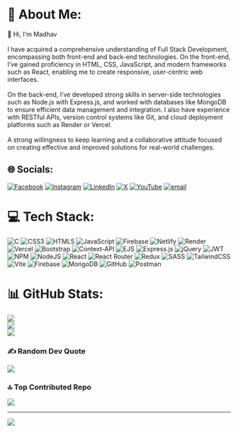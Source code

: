 # 💫 About Me:
👋 Hi, I'm Madhav<br><br>I have acquired a comprehensive understanding of Full Stack Development, encompassing both front-end and back-end technologies. On the front-end, I’ve gained proficiency in HTML, CSS, JavaScript, and modern frameworks such as React, enabling me to create responsive, user-centric web interfaces.<br><br>On the back-end, I’ve developed strong skills in server-side technologies such as Node.js with Express.js, and worked with databases like MongoDB to ensure efficient data management and integration. I also have experience with RESTful APIs, version control systems like Git, and cloud deployment platforms such as Render or Vercel.<br><br>A strong willingness to keep learning and a collaborative attitude focused on creating effective and improved solutions for real-world challenges.


## 🌐 Socials:
[![Facebook](https://img.shields.io/badge/Facebook-%231877F2.svg?logo=Facebook&logoColor=white)](https://www.facebook.com/share/12HbQn34pnN/?mibextid=wwXIfr) [![Instagram](https://img.shields.io/badge/Instagram-%23E4405F.svg?logo=Instagram&logoColor=white)](https://instagram.com/ig_madhavrathod) [![LinkedIn](https://img.shields.io/badge/LinkedIn-%230077B5.svg?logo=linkedin&logoColor=white)](http://linkedin.com/in/madhav-rathod-520a19137) [![X](https://img.shields.io/badge/X-black.svg?logo=X&logoColor=white)](https://x.com/@madhavrathod0) [![YouTube](https://img.shields.io/badge/YouTube-%23FF0000.svg?logo=YouTube&logoColor=white)](https://youtube.com/@lastuchiha-f8v?si=emlwIfuwih9jFWXZ) [![email](https://img.shields.io/badge/Email-D14836?logo=gmail&logoColor=white)](mailto:madhavrathod019@gmail.com) 

# 💻 Tech Stack:
![C](https://img.shields.io/badge/c-%2300599C.svg?style=flat&logo=c&logoColor=white) ![CSS3](https://img.shields.io/badge/css3-%231572B6.svg?style=flat&logo=css3&logoColor=white) ![HTML5](https://img.shields.io/badge/html5-%23E34F26.svg?style=flat&logo=html5&logoColor=white) ![JavaScript](https://img.shields.io/badge/javascript-%23323330.svg?style=flat&logo=javascript&logoColor=%23F7DF1E) ![Firebase](https://img.shields.io/badge/firebase-%23039BE5.svg?style=flat&logo=firebase) ![Netlify](https://img.shields.io/badge/netlify-%23000000.svg?style=flat&logo=netlify&logoColor=#00C7B7) ![Render](https://img.shields.io/badge/Render-%46E3B7.svg?style=flat&logo=render&logoColor=white) ![Vercel](https://img.shields.io/badge/vercel-%23000000.svg?style=flat&logo=vercel&logoColor=white) ![Bootstrap](https://img.shields.io/badge/bootstrap-%238511FA.svg?style=flat&logo=bootstrap&logoColor=white) ![Context-API](https://img.shields.io/badge/Context--Api-000000?style=flat&logo=react) ![EJS](https://img.shields.io/badge/ejs-%23B4CA65.svg?style=flat&logo=ejs&logoColor=black) ![Express.js](https://img.shields.io/badge/express.js-%23404d59.svg?style=flat&logo=express&logoColor=%2361DAFB) ![jQuery](https://img.shields.io/badge/jquery-%230769AD.svg?style=flat&logo=jquery&logoColor=white) ![JWT](https://img.shields.io/badge/JWT-black?style=flat&logo=JSON%20web%20tokens) ![NPM](https://img.shields.io/badge/NPM-%23CB3837.svg?style=flat&logo=npm&logoColor=white) ![NodeJS](https://img.shields.io/badge/node.js-6DA55F?style=flat&logo=node.js&logoColor=white) ![React](https://img.shields.io/badge/react-%2320232a.svg?style=flat&logo=react&logoColor=%2361DAFB) ![React Router](https://img.shields.io/badge/React_Router-CA4245?style=flat&logo=react-router&logoColor=white) ![Redux](https://img.shields.io/badge/redux-%23593d88.svg?style=flat&logo=redux&logoColor=white) ![SASS](https://img.shields.io/badge/SASS-hotpink.svg?style=flat&logo=SASS&logoColor=white) ![TailwindCSS](https://img.shields.io/badge/tailwindcss-%2338B2AC.svg?style=flat&logo=tailwind-css&logoColor=white) ![Vite](https://img.shields.io/badge/vite-%23646CFF.svg?style=flat&logo=vite&logoColor=white) ![Firebase](https://img.shields.io/badge/firebase-a08021?style=flat&logo=firebase&logoColor=ffcd34) ![MongoDB](https://img.shields.io/badge/MongoDB-%234ea94b.svg?style=flat&logo=mongodb&logoColor=white) ![GitHub](https://img.shields.io/badge/github-%23121011.svg?style=flat&logo=github&logoColor=white) ![Postman](https://img.shields.io/badge/Postman-FF6C37?style=flat&logo=postman&logoColor=white)
# 📊 GitHub Stats:
![](https://github-readme-stats.vercel.app/api?username=MadhavR97&theme=dark&hide_border=true&include_all_commits=false&count_private=false)<br/>
![](https://nirzak-streak-stats.vercel.app/?user=MadhavR97&theme=dark&hide_border=true)<br/>
![](https://github-readme-stats.vercel.app/api/top-langs/?username=MadhavR97&theme=dark&hide_border=true&include_all_commits=false&count_private=false&layout=compact)

### ✍️ Random Dev Quote
![](https://quotes-github-readme.vercel.app/api?type=horizontal&theme=dark)

### 🔝 Top Contributed Repo
![](https://github-contributor-stats.vercel.app/api?username=MadhavR97&limit=5&theme=dark&combine_all_yearly_contributions=true)

---
[![](https://visitcount.itsvg.in/api?id=MadhavR97&icon=0&color=0)](https://visitcount.itsvg.in)

<!-- Proudly created with GPRM ( https://gprm.itsvg.in ) -->
